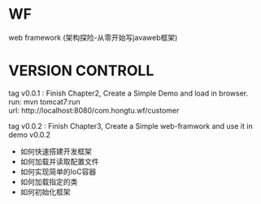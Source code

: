 # WF
web framework (架构探险-从零开始写javaweb框架)

# VERSION CONTROLL
tag v0.0.1 : Finish Chapter2, Create a Simple Demo and load in browser.<br>
  run: mvn tomcat7:run<br>
  url: http://localhost:8080/com.hongtu.wf/customer<br>

tag v0.0.2 : Finish Chapter3, Create a Simple web-framwork and use it in demo v0.0.2<br>
  * 如何快速搭建开发框架<br>
  * 如何加载并读取配置文件<br>
  * 如何实现简单的IoC容器<br>
  * 如何加载指定的类<br>
  * 如何初始化框架<br>